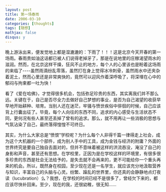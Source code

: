 ```yaml
---
layout: post
title: 第一场春雨
date: 2006-03-10
categories: [thoughts]
tags: [随想]
mathjax: false
disqus: y
---
```


晚上游泳出来，便发觉地上都是湿漉漉的：下雨了！！！这是北京今天开春的第一场雨。春雨贵如油这话都已被人们说得老掉牙了，那是在说地里的庄稼渴望雨水的滋润。然而，在北京这样干燥，狂风不止的地方，每个人的心里该也是盼着这场雨的来临了----虽然雨滴纷乱零落，虽然打在身上觉得冰冷刺骨，虽然雨水中还夹杂着泥土，然而心里还是非常爽快的，竟然可以迎风作着深呼吸了，将深埋在心中的郁闷与拘束都一吐为快！

看了《爱在哈佛》，才觉得很多机会，包括弥足珍贵的东西，其实离我们并不那么远。关键在于，自己是否尽全力去做好自己梦想的事业，是否为自己渴望的收获早早地开始耕种、培育。当别人还在迷茫，牢骚与愤世疾俗中徘徊的时候，自己应该背上行囊出征了。毕竟，每个人向往的东西不同，追求的内心感受与生活状态不同，更何况有些人甚至还丢掉了曾有的追求。那么，就不用再让一些消极的思想与气氛沾染了自己，最终落得惶惶不可终日。

其实，为什么大家总是“愤恨”学校呢？为什么每个人非得千篇一律得走上社会，成为这个大机器的一个部件，成为别人手中的工具，成为金钱与经济的附庸？外面的世界终究是要自己独自去面对的，但并不意味着被这样的洪流吞没，淹没了自己的身影和声音，甚至还有思想。在学校里，正因为是在学校这样的环境里，有很多很多珍贵的东西是社会无法给予的，是失去就不会再来的，更不可能给你一个重头再来的机会。所以，既然身在校园，至少现在还是一名学生，就应该充分地汲取营养与知识，丰富自己的头脑与心灵。纷繁、躁乱的世界里，你还真的会静静地点灯夜读（lucubration）么？我想，在学校的时间已经不是很多了，曾经欠下来的，都应该尽快补回来。至少，现在的我，还很幼稚，很无知……
